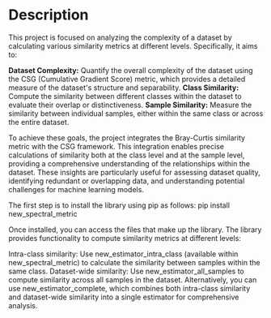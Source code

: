 # Description

This project is focused on analyzing the complexity of a dataset by calculating various similarity metrics at different levels. Specifically, it aims to:

**Dataset Complexity:** Quantify the overall complexity of the dataset using the CSG (Cumulative Gradient Score) metric, which provides a detailed measure of the dataset's structure and separability.
**Class Similarity:** Compute the similarity between different classes within the dataset to evaluate their overlap or distinctiveness.
**Sample Similarity:** Measure the similarity between individual samples, either within the same class or across the entire dataset.

To achieve these goals, the project integrates the Bray-Curtis similarity metric with the CSG framework. This integration enables precise calculations of similarity both at the class level and at the sample level, 
providing a comprehensive understanding of the relationships within the dataset. These insights are particularly useful for assessing dataset quality, identifying redundant or overlapping data, and understanding 
potential challenges for machine learning models.



The first step is to install the library using pip as follows:
pip install new_spectral_metric

Once installed, you can access the files that make up the library. The library provides functionality to compute similarity metrics at different levels:

Intra-class similarity: Use new_estimator_intra_class (available within new_spectral_metric) to calculate the similarity between samples within the same class.
Dataset-wide similarity: Use new_estimator_all_samples to compute similarity across all samples in the dataset.
Alternatively, you can use new_estimator_complete, which combines both intra-class similarity and dataset-wide similarity into a single estimator for comprehensive analysis.
